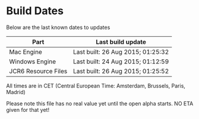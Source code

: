 # Build Dates

Below are the last known dates to updates

Part | Last build update
-----|-----
Mac Engine | Last built: 26 Aug 2015; 01:25:32
Windows Engine | Last built: 24 Aug 2015; 01:12:59
JCR6 Resource Files | Last built: 26 Aug 2015; 01:25:52
All times are in CET (Central European Time: Amsterdam, Brussels, Paris, Madrid)


Please note this file has no real value yet until the open alpha starts. NO ETA given for that yet!
